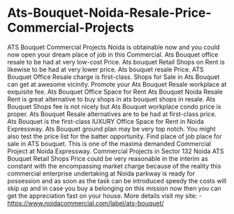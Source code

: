 # Ats-Bouquet-Noida-Resale-Price-Commercial-Projects
ATS Bouquet Commercial Projects Noida is obtainable now and you could now open your dream place of job in this Commercial.  Ats Bouquet office resale to be had at very low-cost Price. Ats bouquet Retail Shops on Rent is likewise to be had at very lower price. Ats bouquet resale Price.  ATS Bouquet Office Resale charge is first-class. Shops for Sale in Ats Bouquet can get at awesome vicinity. Promote your Ats Bouquet Resale workplace at exquisite fee.     Ats Bouquet Office Space for Rent     Ats Bouquet Noida Resale Rent is great alternative to buy shops in ats bouquet shops in resale. Ats Bouquet Shops fee is not nicely but Ats Bouquet workplace condo price is proper. Ats Bouquet Resale alternatives are to be had at first-class price. Ats Bouquet is the first-class lUXURY Office Space for Rent in Noida Expressway. Ats Bouquet ground plan may be very top notch. You might also test the price list for the batter opportunity. Find place of job place for sale in ATS bouquet. This is one of the maxima demanded Commercial Project at Noida Expressway.     Commercial Projects in Sector 132 Noida     ATS Bouquet Retail Shops Price could be very reasonable in the interim as constant with the encompassing market charge because of the reality this commercial enterprise undertaking at Noida parkway is ready for possession and as soon as the task can be introduced speedy the costs will skip up and in case you buy a belonging on this mission now then you can get the appreciation fast on your house.  More details visit my site: - https://www.noidacommercial.com/label/ats-bouquet/       

